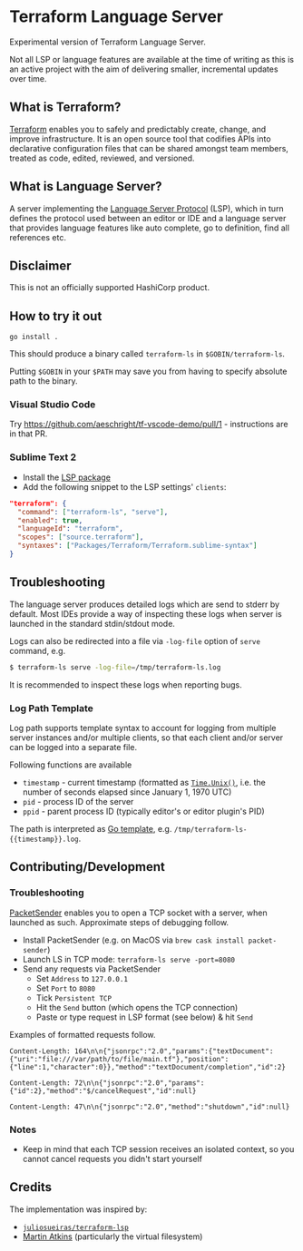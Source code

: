 # Terraform Language Server

Experimental version of Terraform Language Server.

Not all LSP or language features are available at the time of writing as this is an active project with the aim of delivering smaller, incremental updates over time.

## What is Terraform?

[Terraform](https://www.terraform.io) enables you to safely and predictably create, change, and improve infrastructure. It is an open source tool that codifies APIs into declarative configuration files that can be shared amongst team members, treated as code, edited, reviewed, and versioned.

## What is Language Server?

A server implementing the [Language Server Protocol](https://microsoft.github.io/language-server-protocol/) (LSP), which in turn defines the protocol used between an editor or IDE and a language server that provides language features like auto complete, go to definition, find all references etc.

## Disclaimer

This is not an officially supported HashiCorp product.

## How to try it out

```
go install .
```

This should produce a binary called `terraform-ls` in `$GOBIN/terraform-ls`.

Putting `$GOBIN` in your `$PATH` may save you from having to specify
absolute path to the binary.

### Visual Studio Code

Try https://github.com/aeschright/tf-vscode-demo/pull/1 - instructions are in that PR.

### Sublime Text 2

 - Install the [LSP package](https://github.com/sublimelsp/LSP#installation)
 - Add the following snippet to the LSP settings' `clients`:

```json
"terraform": {
  "command": ["terraform-ls", "serve"],
  "enabled": true,
  "languageId": "terraform",
  "scopes": ["source.terraform"],
  "syntaxes": ["Packages/Terraform/Terraform.sublime-syntax"]
}
```

## Troubleshooting

The language server produces detailed logs which are send to stderr by default.
Most IDEs provide a way of inspecting these logs when server is launched in the standard
stdin/stdout mode.

Logs can also be redirected into a file via `-log-file` option of `serve` command, e.g.

```sh
$ terraform-ls serve -log-file=/tmp/terraform-ls.log
```

It is recommended to inspect these logs when reporting bugs.

### Log Path Template

Log path supports template syntax to account for logging from multiple server instances
and/or multiple clients, so that each client and/or server can be logged into a separate file.

Following functions are available

 - `timestamp` - current timestamp (formatted as [`Time.Unix()`](https://golang.org/pkg/time/#Time.Unix), i.e. the number of seconds elapsed since January 1, 1970 UTC)
 - `pid` - process ID of the server
 - `ppid` - parent process ID (typically editor's or editor plugin's PID)

The path is interpreted as [Go template](https://golang.org/pkg/text/template/), e.g. `/tmp/terraform-ls-{{timestamp}}.log`.

## Contributing/Development

### Troubleshooting

[PacketSender](https://packetsender.com) enables you to open a TCP socket with a server, when launched as such.
Approximate steps of debugging follow.

 - Install PacketSender (e.g. on MacOS via `brew cask install packet-sender`)
 - Launch LS in TCP mode: `terraform-ls serve -port=8080`
 - Send any requests via PacketSender
   - Set `Address` to `127.0.0.1`
   - Set `Port` to `8080`
   - Tick `Persistent TCP`
   - Hit the `Send` button (which opens the TCP connection)
   - Paste or type request in LSP format (see below) & hit `Send`

Examples of formatted requests follow.

```
Content-Length: 164\n\n{"jsonrpc":"2.0","params":{"textDocument":{"uri":"file:///var/path/to/file/main.tf"},"position":{"line":1,"character":0}},"method":"textDocument/completion","id":2}
```
```
Content-Length: 72\n\n{"jsonrpc":"2.0","params":{"id":2},"method":"$/cancelRequest","id":null}
```
```
Content-Length: 47\n\n{"jsonrpc":"2.0","method":"shutdown","id":null}
```

### Notes

 - Keep in mind that each TCP session receives an isolated context,
    so you cannot cancel requests you didn't start yourself

## Credits

The implementation was inspired by:

 - [`juliosueiras/terraform-lsp`](https://github.com/juliosueiras/terraform-lsp)
 - [Martin Atkins](https://github.com/apparentlymart) (particularly the virtual filesystem)
